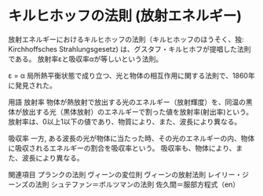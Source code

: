 # キルヒホッフの法則 (放射エネルギー)

放射エネルギーにおけるキルヒホッフの法則（キルヒホッフのほうそく、独: Kirchhoffsches Strahlungsgesetz) は、グスタフ・キルヒホフが提唱した法則である。
放射率εと吸収率αが等しいという法則。

ε = α
局所熱平衡状態で成り立つ、光と物体の相互作用に関する法則で、1860年に発見された。

用語
放射率
物体が熱放射で放出する光のエネルギー（放射輝度）を、同温の黒体が放出する光（黒体放射）のエネルギーで割った値を放射率(射出率)という。
放射率は、0以上1以下の値であり、物質により、また、波長により異なる。

吸収率
一方, ある波長の光が物体に当たった時、その光のエネルギーの内、物体に吸収されるエネルギーの割合を吸収率という。
吸収率も、物体により、また、波長により異なる。

関連項目
プランクの法則
ヴィーンの変位則
ヴィーンの放射法則
レイリー・ジーンズの法則
シュテファン＝ボルツマンの法則
佐久間＝服部方程式（en）